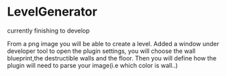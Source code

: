 # LevelGenerator

currently finishing to develop

From a png image you will be able to create a level.
Added a window under developer tool to open the plugin settings, you will choose the wall blueprint,the destructible walls and the floor.
Then you will define how the plugin will need to parse your image(i.e which color is wall..)

